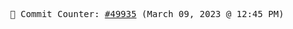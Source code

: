 <p align="center">
    <samp>
        📮 Commit Counter: <a href="https://github.com/Javascript-void0/Javascript-void0/commits/main">#49935</a> (March 09, 2023 @ 12:45 PM)
    </samp>
</p>